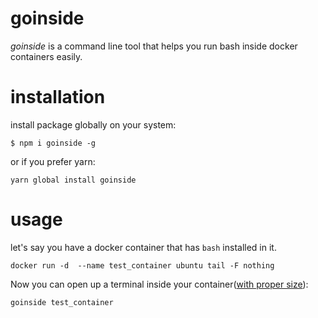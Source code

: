 # goinside
*goinside* is a command line tool that helps you run bash inside docker containers easily.

# installation
install package globally on your system:
```
$ npm i goinside -g
```
or if you prefer yarn:
```
yarn global install goinside
```
# usage
let's say you have a docker container that has `bash` installed in it.
```
docker run -d  --name test_container ubuntu tail -F nothing
```
Now you can open up a terminal inside your container([with proper size](https://stackoverflow.com/questions/38786615/docker-number-of-lines-in-terminal-changing-inside-docker)):
```
goinside test_container
```
